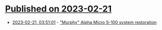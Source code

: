 # [Published on 2023-02-21](index.md)

* [2023-02-21, 03:51:01](https://lobste.rs/s/xqo30s/murphy_alpha_micro_s_100_system) - [\"Murphy\" Alpha Micro S-100 system restoration](https://wiki.ucc.asn.au/MurphyRestoration)
